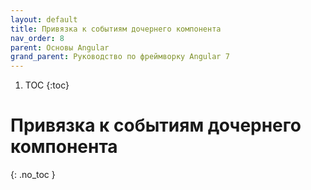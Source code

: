 ```yaml
---
layout: default
title: Привязка к событиям дочернего компонента
nav_order: 8
parent: Основы Angular
grand_parent: Руководство по фреймворку Angular 7
---
```


<!-- prettier-ignore-start -->
1. TOC
{:toc}

# Привязка к событиям дочернего компонента
{: .no_toc }
<!-- prettier-ignore-end -->

